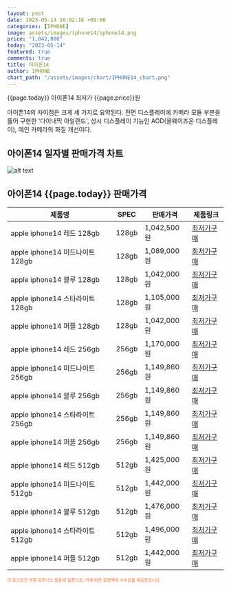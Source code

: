 ```yaml
---
layout: post
date: 2023-05-14 10:02:16 +09:00
categories: [IPHONE]
image: assets/images/iphone14/iphone14.png
price: "1,042,000"
today: "2023-05-14"
featured: true
comments: true
title: 아이폰14
author: IPHONE
chart_path: "/assets/images/chart/IPHONE14_chart.png"
---
```


{{page.today}} 아이폰14 최저가 {{page.price}}원

아이폰14의 차이점은 크게 세 가지로 요약된다. 전면 디스플레이에 카메라 모듈 부분을 뚫어 구현한 '다이내믹 아일랜드', 상시 디스플레이 기능인 AOD(올웨이즈온 디스플레이), 메인 카메라의 화질 개선이다.

## 아이폰14 일자별 판매가격 차트
![alt text]({{page.chart_path}} "아이폰14 판매가격 차트")

## 아이폰14 {{page.today}} 판매가격
<main>
<table id="rwd-table-large">
  <thead>
    <tr>
      <th>제품명</th>
      <th>SPEC</th>
      <th>판매가격</th>
      <th>제품링크</th>
    </tr>
  </thead>
  <tbody><tr>
        <td>apple iphone14 레드 128gb </td>
        <td>128gb</td>
        <td>1,042,500원</td>
        <td><a href='https://link.coupang.com/a/SOW27' target='_blank'>최저가구매</a></td>
        </tr><tr>
        <td>apple iphone14 미드나이트 128gb </td>
        <td>128gb</td>
        <td>1,089,000원</td>
        <td><a href='https://link.coupang.com/a/SOW5X' target='_blank'>최저가구매</a></td>
        </tr><tr>
        <td>apple iphone14 블루 128gb </td>
        <td>128gb</td>
        <td>1,042,000원</td>
        <td><a href='https://link.coupang.com/a/SOW70' target='_blank'>최저가구매</a></td>
        </tr><tr>
        <td>apple iphone14 스타라이트 128gb </td>
        <td>128gb</td>
        <td>1,105,000원</td>
        <td><a href='https://link.coupang.com/a/SOXat' target='_blank'>최저가구매</a></td>
        </tr><tr>
        <td>apple iphone14 퍼플 128gb </td>
        <td>128gb</td>
        <td>1,042,000원</td>
        <td><a href='https://link.coupang.com/a/SOXcx' target='_blank'>최저가구매</a></td>
        </tr><tr>
        <td>apple iphone14 레드 256gb </td>
        <td>256gb</td>
        <td>1,170,000원</td>
        <td><a href='https://link.coupang.com/a/SOXeB' target='_blank'>최저가구매</a></td>
        </tr><tr>
        <td>apple iphone14 미드나이트 256gb </td>
        <td>256gb</td>
        <td>1,149,860원</td>
        <td><a href='https://link.coupang.com/a/SOXgn' target='_blank'>최저가구매</a></td>
        </tr><tr>
        <td>apple iphone14 블루 256gb </td>
        <td>256gb</td>
        <td>1,149,860원</td>
        <td><a href='https://link.coupang.com/a/SOXif' target='_blank'>최저가구매</a></td>
        </tr><tr>
        <td>apple iphone14 스타라이트 256gb </td>
        <td>256gb</td>
        <td>1,149,860원</td>
        <td><a href='https://link.coupang.com/a/SOXlS' target='_blank'>최저가구매</a></td>
        </tr><tr>
        <td>apple iphone14 퍼플 256gb </td>
        <td>256gb</td>
        <td>1,149,860원</td>
        <td><a href='https://link.coupang.com/a/SOXnF' target='_blank'>최저가구매</a></td>
        </tr><tr>
        <td>apple iphone14 레드 512gb </td>
        <td>512gb</td>
        <td>1,425,000원</td>
        <td><a href='https://link.coupang.com/a/SOXpX' target='_blank'>최저가구매</a></td>
        </tr><tr>
        <td>apple iphone14 미드나이트 512gb </td>
        <td>512gb</td>
        <td>1,442,000원</td>
        <td><a href='https://link.coupang.com/a/SOXsg' target='_blank'>최저가구매</a></td>
        </tr><tr>
        <td>apple iphone14 블루 512gb </td>
        <td>512gb</td>
        <td>1,476,000원</td>
        <td><a href='https://link.coupang.com/a/SOXuT' target='_blank'>최저가구매</a></td>
        </tr><tr>
        <td>apple iphone14 스타라이트 512gb </td>
        <td>512gb</td>
        <td>1,496,000원</td>
        <td><a href='https://link.coupang.com/a/SOXw0' target='_blank'>최저가구매</a></td>
        </tr><tr>
        <td>apple iphone14 퍼플 512gb </td>
        <td>512gb</td>
        <td>1,442,000원</td>
        <td><a href='https://link.coupang.com/a/SOXyl' target='_blank'>최저가구매</a></td>
        </tr></tbody>
</table>
</main>
<div style="color:#e56a2c;font-size: 0.7em;" >
이 포스팅은 쿠팡 파트너스 활동의 일환으로, 이에 따른 일정액의 수수료를 제공받습니다.
</div>
